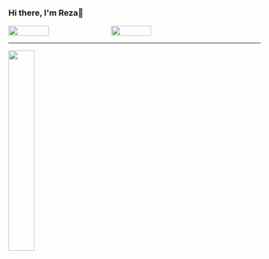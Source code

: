 ### Hi there, I'm Reza👋



<div style="display: flex; flex-direction: row;">
  <img align ="left" width="40%" style= padding-bottom: "20px"  src="https://github-readme-streak-stats.herokuapp.com?user=Rezaeskandar&theme=tokyonight&hide_border=true" />
 <img class="img"  align ="left" width = "40%" src="https://github-readme-stats.vercel.app/api?username=Rezaeskandar&show_icons=true&theme=radical" />
  </div>
  
  ___
 <img class="img"  align ="center" width = "32%" src="https://github-readme-stats.vercel.app/api/top-langs/?username=Rezaeskandar&theme=radical&layout=compact" />

